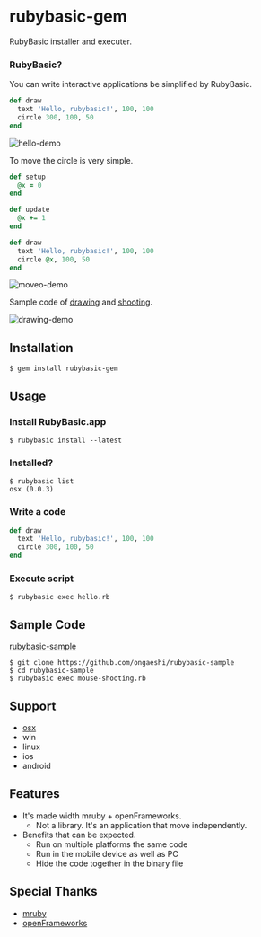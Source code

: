 # rubybasic-gem

RubyBasic installer and executer.

### RubyBasic?

You can write interactive applications be simplified by RubyBasic.

```ruby:hello.rb
def draw
  text 'Hello, rubybasic!', 100, 100
  circle 300, 100, 50
end
```

![hello-demo](https://raw.github.com/ongaeshi/rubybasic-gem/data/images/rubybasic-gem-01.png)

To move the circle is very simple.

```ruby:hello.rb
def setup
  @x = 0
end

def update
  @x += 1
end

def draw
  text 'Hello, rubybasic!', 100, 100
  circle @x, 100, 50
end
```

![moveo-demo](https://raw.github.com/ongaeshi/rubybasic-gem/data/images/rubybasic-gem-02.gif)

Sample code of [drawing](https://github.com/ongaeshi/rubybasic-sample/blob/master/drawing.rb) and [shooting](https://github.com/ongaeshi/rubybasic-sample/blob/master/mouse_shooting.rb).

![drawing-demo](https://raw.github.com/ongaeshi/rubybasic-gem/data/images/rubybasic-gem-03.png)

## Installation

    $ gem install rubybasic-gem

## Usage

### Install RubyBasic.app

    $ rubybasic install --latest
    
### Installed?

    $ rubybasic list
    osx (0.0.3)
    
### Write a code

```ruby:hello.rb
def draw
  text 'Hello, rubybasic!', 100, 100
  circle 300, 100, 50
end
```

### Execute script

    $ rubybasic exec hello.rb

## Sample Code

[rubybasic-sample](https://github.com/ongaeshi/rubybasic-sample)

    $ git clone https://github.com/ongaeshi/rubybasic-sample
    $ cd rubybasic-sample
    $ rubybasic exec mouse-shooting.rb

## Support

- [osx](https://github.com/ongaeshi/rubybasic-osx)
- win
- linux
- ios
- android

## Features

- It's made width mruby + openFrameworks.
  - Not a library. It's an application that move independently.
- Benefits that can be expected.
  - Run on multiple platforms the same code
  - Run in the mobile device as well as PC
  - Hide the code together in the binary file

## Special Thanks

- [mruby](https://github.com/mruby/mruby)
- [openFrameworks](http://www.openframeworks.cc)
